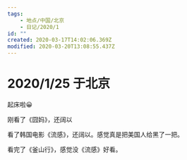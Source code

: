 ```yaml
---
tags:
    - 地点/中国/北京
    - 日记/2020/1
id: ""
created: 2020-03-17T14:02:06.369Z
modified: 2020-03-20T13:08:55.437Z
---
```


# 2020/1/25 于北京

<!-- @timer "date":"Sat Jan 25 2020 08:28:28 GMT+0800 (CST)" -->

起床啦:grinning:

<!-- @timer "date":"Sat Jan 25 2020 11:59:45 GMT+0800 (CST)","duration":"about 4 hours" -->

刚看了《囧妈》，还阔以

<!-- @timer "date":"Sat Jan 25 2020 20:06:58 GMT+0800 (CST)","duration":"about 8 hours" -->

看了韩国电影《流感》，还阔以。感觉真是把美国人给黑了一把。

<!-- @timer "date":"Sat Jan 25 2020 22:35:22 GMT+0800 (CST)","duration":"about 2 hours" -->

看完了《釜山行》，感觉没《流感》好看。
